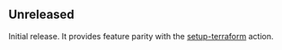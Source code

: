 ## Unreleased

Initial release. It provides feature parity with the [setup-terraform](https://github.com/hashicorp/setup-terraform) action.
